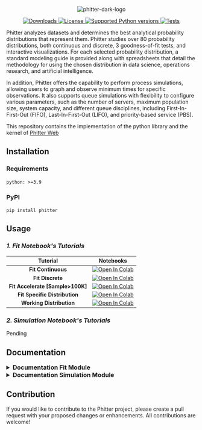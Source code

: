 <p align="center">
    <picture>
        <source media="(prefers-color-scheme: dark)" srcset="https://gist.githubusercontent.com/phitterio/66bc7f3674eac01ae646e30ba697a6d7/raw/e96dbba0eb26b20d35e608fefc3984bd87f0010b/DarkPhitterLogo.svg" width="350">
        <source media="(prefers-color-scheme: light)" srcset="https://gist.githubusercontent.com/phitterio/170ce460d7e766545265772525edecf6/raw/71b4867c6e5683455cf1d68bea5bea7eda55ce7d/LightPhitterLogo.svg" width="350">
        <img alt="phitter-dark-logo" src="https://gist.githubusercontent.com/phitterio/170ce460d7e766545265772525edecf6/raw/71b4867c6e5683455cf1d68bea5bea7eda55ce7d/LightPhitterLogo.svg" width="350">
    </picture>
</p>

<p align="center">
    <a href="https://pypi.org/project/phitter" target="_blank">
        <img src="https://img.shields.io/pypi/dm/phitter.svg?color=blue" alt="Downloads">
    </a>
    <a href="https://pypi.org/project/phitter" target="_blank">
        <img src="https://img.shields.io/badge/License-MIT-blue.svg" alt="License">
    </a>
    <a href="https://pypi.org/project/phitter" target="_blank">
        <img src="https://img.shields.io/pypi/pyversions/phitter?color=blue" alt="Supported Python versions">
    </a>
    <a href="https://github.com/phitterio/phitter-kernel/actions/workflows/unittest.yml" target="_blank">
        <img src="https://github.com/phitterio/phitter-kernel/actions/workflows/unittest.yml/badge.svg" alt="Tests">
    </a>
</p>

<p>
    Phitter analyzes datasets and determines the best analytical probability distributions that represent them. Phitter studies over 80 probability distributions, both continuous and discrete, 3 goodness-of-fit tests, and interactive visualizations. For each selected probability distribution, a standard modeling guide is provided along with spreadsheets that detail the methodology for using the chosen distribution in data science, operations research, and artificial intelligence.
</p>

<p>
    In addition, Phitter offers the capability to perform process simulations, allowing users to graph and observe minimum times for specific observations. It also supports queue simulations with flexibility to configure various parameters, such as the number of servers, maximum population size, system capacity, and different queue disciplines, including First-In-First-Out (FIFO), Last-In-First-Out (LIFO), and priority-based service (PBS).
</p>

<p>
    This repository contains the implementation of the python library and the kernel of <a href="https://phitter.io">Phitter Web</a>
</p>

## Installation

### Requirements

```console
python: >=3.9
```

### PyPI

```console
pip install phitter
```

## Usage

### **_1. Fit Notebook's Tutorials_**

|             Tutorial             |                                                                                                                  Notebooks                                                                                                                   |
| :------------------------------: | :------------------------------------------------------------------------------------------------------------------------------------------------------------------------------------------------------------------------------------------: |
|        **Fit Continuous**        |    <a target="_blank" href="https://colab.research.google.com/github/phitterio/phitter-kernel/blob/main/examples/fit_continuous_ncdb.ipynb"><img src="https://colab.research.google.com/assets/colab-badge.svg" alt="Open In Colab"/></a>    |
|         **Fit Discrete**         | <a target="_blank" href="https://colab.research.google.com/github/phitterio/phitter-kernel/blob/main/examples/fit_discrete_galton_board.ipynb"><img src="https://colab.research.google.com/assets/colab-badge.svg" alt="Open In Colab"/></a> |
| **Fit Accelerate [Sample>100K]** |      <a target="_blank" href="https://colab.research.google.com/github/phitterio/phitter-kernel/blob/main/examples/fit_accelerate.ipynb"><img src="https://colab.research.google.com/assets/colab-badge.svg" alt="Open In Colab"/></a>       |
|   **Fit Specific Distribution**   | <a target="_blank" href="https://colab.research.google.com/github/phitterio/phitter-kernel/blob/main/examples/fit_specific_distribution.ipynb"><img src="https://colab.research.google.com/assets/colab-badge.svg" alt="Open In Colab"/></a> |
|     **Working Distribution**     |   <a target="_blank" href="https://colab.research.google.com/github/phitterio/phitter-kernel/blob/main/examples/working_distribution.ipynb"><img src="https://colab.research.google.com/assets/colab-badge.svg" alt="Open In Colab"/></a>    |

### **_2. Simulation Notebook's Tutorials_**

Pending

## Documentation

<details>

<summary style="font-size: 16px; font-weight: bold;">Documentation Fit Module</summary>

### General Fit

```python
import phitter

## Define your dataset
data: list[int | float] = [...]

## Make a continuous fit using Phitter
phi = phitter.Phitter(data)
phi.fit()
```

### Full continuous implementation

```python
import phitter

## Define your dataset
data: list[int | float] = [...]

## Make a continuous fit using Phitter
phi = phitter.Phitter(
    data=data,
    fit_type="continuous",
    num_bins=15,
    confidence_level=0.95,
    minimum_sse=1e-2,
    distributions_to_fit=["beta", "normal", "fatigue_life", "triangular"],
)
phi.fit(n_workers=6)
```

### Full discrete implementation

```python
import phitter

## Define your dataset
data: list[int | float] = [...]

## Make a discrete fit using Phitter
phi = phitter.Phitter(
    data=data,
    fit_type="discrete",
    confidence_level=0.95,
    minimum_sse=1e-2,
    distributions_to_fit=["binomial", "geometric"],
)
phi.fit(n_workers=2)
```

### Phitter: properties and methods

```python
import phitter

## Define your dataset
data: list[int | float] = [...]

## Make a fit using Phitter
phi = phitter.Phitter(data)
phi.fit(n_workers=2)

## Global methods and properties
phi.summarize(k: int) -> pandas.DataFrame
phi.summarize_info(k: int) -> pandas.DataFrame
phi.best_distribution -> dict
phi.sorted_distributions_sse -> dict
phi.not_rejected_distributions -> dict
phi.df_sorted_distributions_sse -> pandas.DataFrame
phi.df_not_rejected_distributions -> pandas.DataFrame

## Specific distribution methods and properties
phi.get_parameters(id_distribution: str) -> dict
phi.get_test_chi_square(id_distribution: str) -> dict
phi.get_test_kolmmogorov_smirnov(id_distribution: str) -> dict
phi.get_test_anderson_darling(id_distribution: str) -> dict
phi.get_sse(id_distribution: str) -> float
phi.get_n_test_passed(id_distribution: str) -> int
phi.get_n_test_null(id_distribution: str) -> int
```

### Histogram Plot

```python
import phitter
data: list[int | float] = [...]
phi = phitter.Phitter(data)
phi.fit()

phi.plot_histogram()
```

<img alt="phitter_histogram" src="https://github.com/phitterio/phitter-kernel/blob/main/multimedia/histogram.png?raw=true" width="500" />

### Histogram PDF Dsitributions Plot

```python
import phitter
data: list[int | float] = [...]
phi = phitter.Phitter(data)
phi.fit()

phi.plot_histogram_distributions()
```

<img alt="phitter_histogram" src="https://github.com/phitterio/phitter-kernel/blob/main/multimedia/histogram_pdf_distributions.png?raw=true" width="500" />

### Histogram PDF Dsitribution Plot

```python
import phitter
data: list[int | float] = [...]
phi = phitter.Phitter(data)
phi.fit()

phi.plot_distribution("beta")
```

<img alt="phitter_histogram" src="https://github.com/phitterio/phitter-kernel/blob/main/multimedia/histogram_pdf_distribution.png?raw=true" width="500" />

### ECDF Plot

```python
import phitter
data: list[int | float] = [...]
phi = phitter.Phitter(data)
phi.fit()

phi.plot_ecdf()
```

<img alt="phitter_histogram" src="https://github.com/phitterio/phitter-kernel/blob/main/multimedia/ecdf.png?raw=true" width="500" />

### ECDF Distribution Plot

```python
import phitter
data: list[int | float] = [...]
phi = phitter.Phitter(data)
phi.fit()

phi.plot_ecdf_distribution("beta")
```

<img alt="phitter_histogram" src="https://github.com/phitterio/phitter-kernel/blob/main/multimedia/ecdf_distribution.png?raw=true" width="500" />

### QQ Plot

```python
import phitter
data: list[int | float] = [...]
phi = phitter.Phitter(data)
phi.fit()

phi.qq_plot("beta")
```

<img alt="phitter_histogram" src="https://github.com/phitterio/phitter-kernel/blob/main/multimedia/qq_plot_distribution.png?raw=true" width="500" />

### QQ - Regression Plot

```python
import phitter
data: list[int | float] = [...]
phi = phitter.Phitter(data)
phi.fit()

phi.qq_plot_regression("beta")
```

<img alt="phitter_histogram" src="https://github.com/phitterio/phitter-kernel/blob/main/multimedia/qq_plot_distribution_regression.png?raw=true" width="500" />

### Working with distributions: Methods and properties

```python
import phitter

distribution = phitter.continuous.Beta({"alpha": 5, "beta": 3, "A": 200, "B": 1000})

## CDF, PDF, PPF, PMF receive float or numpy.ndarray. For discrete distributions PMF instead of PDF. Parameters notation are in description of ditribution
distribution.cdf(752) # -> 0.6242831129533498
distribution.pdf(388) # -> 0.0002342575686629883
distribution.ppf(0.623) # -> 751.5512889417921
distribution.sample(2) # -> [550.800114   514.85410326]

## STATS
distribution.mean # -> 700.0
distribution.variance # -> 16666.666666666668
distribution.standard_deviation # -> 129.09944487358058
distribution.skewness # -> -0.3098386676965934
distribution.kurtosis # -> 2.5854545454545454
distribution.median # -> 708.707130841534
distribution.mode # -> 733.3333333333333
```

## Continuous Distributions

#### [1. PDF File Documentation Continuous Distributions](https://github.com/phitterio/phitter-kernel/blob/main/distributions_documentation/continuous/document_continuous_distributions/phitter_continuous_distributions.pdf)

#### 2. Resources Continuous Distributions

| Distribution              | Phitter Playground                                                                                     | Excel File                                                                                                                   | Google Sheets Files                                                                                                |
| :------------------------ | :----------------------------------------------------------------------------------------------------- | :--------------------------------------------------------------------------------------------------------------------------- | :----------------------------------------------------------------------------------------------------------------- |
| alpha                     | ▶️[phitter:alpha](https://phitter.io/distributions/continuous/alpha)                                   | 📊[alpha.xlsx](https://github.com/phitterio/phitter-files/blob/main/continuous/alpha.xlsx)                                   | 🌐[gs:alpha](https://docs.google.com/spreadsheets/d/1yRovxx1YbqgEul65DjjXetysc_4qgX2a_2NQQA1AxCA)                  |
| arcsine                   | ▶️[phitter:arcsine](https://phitter.io/distributions/continuous/arcsine)                               | 📊[arcsine.xlsx](https://github.com/phitterio/phitter-files/blob/main/continuous/arcsine.xlsx)                               | 🌐[gs:arcsine](https://docs.google.com/spreadsheets/d/1q8SKX4gmSbpGzimRvjopzaZ4KrEV5NY1EPmf1G1T7NQ)                |
| argus                     | ▶️[phitter:argus](https://phitter.io/distributions/continuous/argus)                                   | 📊[argus.xlsx](https://github.com/phitterio/phitter-files/blob/main/continuous/argus.xlsx)                                   | 🌐[gs:argus](https://docs.google.com/spreadsheets/d/1u2x7IFUSB7rEyhs7s6-C2btT1Bk5aCr4WiUYEML-8xs)                  |
| beta                      | ▶️[phitter:beta](https://phitter.io/distributions/continuous/beta)                                     | 📊[beta.xlsx](https://github.com/phitterio/phitter-files/blob/main/continuous/beta.xlsx)                                     | 🌐[gs:beta](https://docs.google.com/spreadsheets/d/1P7NDy-9toV3dv64gabnr8l2NjB1xt_Ani5IVMTx3gyU)                   |
| beta_prime                | ▶️[phitter:beta_prime](https://phitter.io/distributions/continuous/beta_prime)                         | 📊[beta_prime.xlsx](https://github.com/phitterio/phitter-files/blob/main/continuous/beta_prime.xlsx)                         | 🌐[gs:beta_prime](https://docs.google.com/spreadsheets/d/1-8cKeS9D6YixQE_uLig7UarXcoQoE-341yHDj8sfXA8)             |
| beta_prime_4p             | ▶️[phitter:beta_prime_4p](https://phitter.io/distributions/continuous/beta_prime_4p)                   | 📊[beta_prime_4p.xlsx](https://github.com/phitterio/phitter-files/blob/main/continuous/beta_prime_4p.xlsx)                   | 🌐[gs:beta_prime_4p](https://docs.google.com/spreadsheets/d/1vlaZrj_jX9oNGwjW0o4Z1AUTuUTGE8Z-Akis_wb7Jq4)          |
| bradford                  | ▶️[phitter:bradford](https://phitter.io/distributions/continuous/bradford)                             | 📊[bradford.xlsx](https://github.com/phitterio/phitter-files/blob/main/continuous/bradford.xlsx)                             | 🌐[gs:bradford](https://docs.google.com/spreadsheets/d/1kI8b05IXur3I9SUJdrbYIdv7zMdzVxVGPWx6sK6YmuU)               |
| burr                      | ▶️[phitter:burr](https://phitter.io/distributions/continuous/burr)                                     | 📊[burr.xlsx](https://github.com/phitterio/phitter-files/blob/main/continuous/burr.xlsx)                                     | 🌐[gs:burr](https://docs.google.com/spreadsheets/d/1vhY3l3VAgBj9BQT1yE3meRTmEZP3HXjjm30nxDKCwCI)                   |
| burr_4p                   | ▶️[phitter:burr_4p](https://phitter.io/distributions/continuous/burr_4p)                               | 📊[burr_4p.xlsx](https://github.com/phitterio/phitter-files/blob/main/continuous/burr_4p.xlsx)                               | 🌐[gs:burr_4p](https://docs.google.com/spreadsheets/d/1tEk3O2yvANj_PlLqACuwvRSqYYGQVRFH1SPMdLGYnz4)                |
| cauchy                    | ▶️[phitter:cauchy](https://phitter.io/distributions/continuous/cauchy)                                 | 📊[cauchy.xlsx](https://github.com/phitterio/phitter-files/blob/main/continuous/cauchy.xlsx)                                 | 🌐[gs:cauchy](https://docs.google.com/spreadsheets/d/1xoJJvuSvfg-umC7Ogio9fde1l4TiWuAlR2IxucYK0y8)                 |
| chi_square                | ▶️[phitter:chi_square](https://phitter.io/distributions/continuous/chi_square)                         | 📊[chi_square.xlsx](https://github.com/phitterio/phitter-files/blob/main/continuous/chi_square.xlsx)                         | 🌐[gs:chi_square](https://docs.google.com/spreadsheets/d/1VatJuUON_2qghjPEYMdcjGE7TYbYqduzgdYe5YNyVf4)             |
| chi_square_3p             | ▶️[phitter:chi_square_3p](https://phitter.io/distributions/continuous/chi_square_3p)                   | 📊[chi_square_3p.xlsx](https://github.com/phitterio/phitter-files/blob/main/continuous/chi_square_3p.xlsx)                   | 🌐[gs:chi_square_3p](https://docs.google.com/spreadsheets/d/15tf3ZKbEgR3JWQRbMT2OaNij3INTGGUuNsR01NCDFJw)          |
| dagum                     | ▶️[phitter:dagum](https://phitter.io/distributions/continuous/dagum)                                   | 📊[dagum.xlsx](https://github.com/phitterio/phitter-files/blob/main/continuous/dagum.xlsx)                                   | 🌐[gs:dagum](https://docs.google.com/spreadsheets/d/1qct7LByxY_z2-Rl-pWFG1LQsUxW8VQaCgLizn93YPxk)                  |
| dagum_4p                  | ▶️[phitter:dagum_4p](https://phitter.io/distributions/continuous/dagum_4p)                             | 📊[dagum_4p.xlsx](https://github.com/phitterio/phitter-files/blob/main/continuous/dagum_4p.xlsx)                             | 🌐[gs:dagum_4p](https://docs.google.com/spreadsheets/d/1ZkKqvVdy7CvhvXwK830F6GWJrdNxoXBxJYeFD6XC2DM)               |
| erlang                    | ▶️[phitter:erlang](https://phitter.io/distributions/continuous/erlang)                                 | 📊[erlang.xlsx](https://github.com/phitterio/phitter-files/blob/main/continuous/erlang.xlsx)                                 | 🌐[gs:erlang](https://docs.google.com/spreadsheets/d/1uG3Otntnm3cvMSkhkEiBVKuFn1pCLSWmiCxfN01D824)                 |
| erlang_3p                 | ▶️[phitter:erlang_3p](https://phitter.io/distributions/continuous/erlang_3p)                           | 📊[erlang_3p.xlsx](https://github.com/phitterio/phitter-files/blob/main/continuous/erlang_3p.xlsx)                           | 🌐[gs:erlang_3p](https://docs.google.com/spreadsheets/d/1EvFPyOAL-TPQyNf7sAXfqgHqap8sGynH0XxrLRVP12M)              |
| error_function            | ▶️[phitter:error_function](https://phitter.io/distributions/continuous/error_function)                 | 📊[error_function.xlsx](https://github.com/phitterio/phitter-files/blob/main/continuous/error_function.xlsx)                 | 🌐[gs:error_function](https://docs.google.com/spreadsheets/d/1QT1vSgTWVgDmNz4FrH3fhwRGpgvPohgqZSCADHfBXkM)         |
| exponential               | ▶️[phitter:exponential](https://phitter.io/distributions/continuous/exponential)                       | 📊[exponential.xlsx](https://github.com/phitterio/phitter-files/blob/main/continuous/exponential.xlsx)                       | 🌐[gs:exponential](https://docs.google.com/spreadsheets/d/1c8aCgHTq3fEyIkVM1Ph3fzebxQMuourz1UkWbH4h3HA)            |
| exponential_2p            | ▶️[phitter:exponential_2p](https://phitter.io/distributions/continuous/exponential_2p)                 | 📊[exponential_2p.xlsx](https://github.com/phitterio/phitter-files/blob/main/continuous/exponential_2p.xlsx)                 | 🌐[gs:exponential_2p](https://docs.google.com/spreadsheets/d/1XtrdS8iSCM1l33rbaXSz1uWZ3vnQsYPK-07NYE-ZYBs)         |
| f                         | ▶️[phitter:f](https://phitter.io/distributions/continuous/f)                                           | 📊[f.xlsx](https://github.com/phitterio/phitter-files/blob/main/continuous/f.xlsx)                                           | 🌐[gs:f](https://docs.google.com/spreadsheets/d/137gYI8B6MDnqFoQ4bY1crdpFSKtPzRgaJS564SY_CUY)                      |
| f_4p                      | ▶️[phitter:f_4p](https://phitter.io/distributions/continuous/f_4p)                                     | 📊[f_4p.xlsx](https://github.com/phitterio/phitter-files/blob/main/continuous/f_4p.xlsx)                                     | 🌐[gs:f_4p](https://docs.google.com/spreadsheets/d/11MgyMqzOyGNtFLdGviRTeNhAQMYBCJ8QRMHGxoPCzwM)                   |
| fatigue_life              | ▶️[phitter:fatigue_life](https://phitter.io/distributions/continuous/fatigue_life)                     | 📊[fatigue_life.xlsx](https://github.com/phitterio/phitter-files/blob/main/continuous/fatigue_life.xlsx)                     | 🌐[gs:fatigue_life](https://docs.google.com/spreadsheets/d/1j-U_YMX89VHe2jVq3pazpzqYeA1j1zopW22C9yJcPS0)           |
| folded_normal             | ▶️[phitter:folded_normal](https://phitter.io/distributions/continuous/folded_normal)                   | 📊[folded_normal.xlsx](https://github.com/phitterio/phitter-files/blob/main/continuous/folded_normal.xlsx)                   | 🌐[gs:folded_normal](https://docs.google.com/spreadsheets/d/17NlSnru_46J8pSjxMPLDlzxoG2fPKWjeFvTh0ydfX4k)          |
| frechet                   | ▶️[phitter:frechet](https://phitter.io/distributions/continuous/frechet)                               | 📊[frechet.xlsx](https://github.com/phitterio/phitter-files/blob/main/continuous/frechet.xlsx)                               | 🌐[gs:frechet](https://docs.google.com/spreadsheets/d/1PNGvHImwOFIragM_hHrQJcTN7OcqCKFoHKXlPq76fnI)                |
| gamma                     | ▶️[phitter:gamma](https://phitter.io/distributions/continuous/gamma)                                   | 📊[gamma.xlsx](https://github.com/phitterio/phitter-files/blob/main/continuous/gamma.xlsx)                                   | 🌐[gs:gamma](https://docs.google.com/spreadsheets/d/1HgD3a1zOml7Hy9PMVvFwQwrbmbs8iPbH-zQMowH0LVE)                  |
| gamma_3p                  | ▶️[phitter:gamma_3p](https://phitter.io/distributions/continuous/gamma_3p)                             | 📊[gamma_3p.xlsx](https://github.com/phitterio/phitter-files/blob/main/continuous/gamma_3p.xlsx)                             | 🌐[gs:gamma_3p](https://docs.google.com/spreadsheets/d/1NkyFZFOMzk2V9qkFEI_zhGUGWiGV-K9vU-RLaFB7ip8)               |
| generalized_extreme_value | ▶️[phitter:gen_extreme_value](https://phitter.io/distributions/continuous/generalized_extreme_value)   | 📊[gen_extreme_value.xlsx](https://github.com/phitterio/phitter-files/blob/main/continuous/generalized_extreme_value.xlsx)   | 🌐[gs:gen_extreme_value](https://docs.google.com/spreadsheets/d/19qHvnTJGVVZ7zhi-yhauCOGhu0iAdkYJ5FFgwv1q5OI)      |
| generalized_gamma         | ▶️[phitter:gen_gamma](https://phitter.io/distributions/continuous/generalized_gamma)                   | 📊[gen_gamma.xlsx](https://github.com/phitterio/phitter-files/blob/main/continuous/generalized_gamma.xlsx)                   | 🌐[gs:gen_gamma](https://docs.google.com/spreadsheets/d/1xx8b_VSG4jznZzaKq2yKumw5VcNX5Wj86YqLO7n4S5A)              |
| generalized_gamma_4p      | ▶️[phitter:gen_gamma_4p](https://phitter.io/distributions/continuous/generalized_gamma_4p)             | 📊[gen_gamma_4p.xlsx](https://github.com/phitterio/phitter-files/blob/main/continuous/generalized_gamma_4p.xlsx)             | 🌐[gs:gen_gamma_4p](https://docs.google.com/spreadsheets/d/1TN72MSkZ2bRyoNy29h4VIxFudXAroSi1PnmFijPvO0M)           |
| generalized_logistic      | ▶️[phitter:gen_logistic](https://phitter.io/distributions/continuous/generalized_logistic)             | 📊[gen_logistic.xlsx](https://github.com/phitterio/phitter-files/blob/main/continuous/generalized_logistic.xlsx)             | 🌐[gs:gen_logistic](https://docs.google.com/spreadsheets/d/1vwppGjHbwEA3xd3OtV51sPZhpOWyzmPIOV_Tued-I1Y)           |
| generalized_normal        | ▶️[phitter:gen_normal](https://phitter.io/distributions/continuous/generalized_normal)                 | 📊[gen_normal.xlsx](https://github.com/phitterio/phitter-files/blob/main/continuous/generalized_normal.xlsx)                 | 🌐[gs:gen_normal](https://docs.google.com/spreadsheets/d/1_77JSp0mhHxqvQugVRRWIoQOTa91WdyNqNmOfDNuSfA)             |
| generalized_pareto        | ▶️[phitter:gen_pareto](https://phitter.io/distributions/continuous/generalized_pareto)                 | 📊[gen_pareto.xlsx](https://github.com/phitterio/phitter-files/blob/main/continuous/generalized_pareto.xlsx)                 | 🌐[gs:gen_pareto](https://docs.google.com/spreadsheets/d/1E28WYhX4Ba9Nj-JNxqAm-Gh7o1EOOIOwXIdCFl1PXI0)             |
| gibrat                    | ▶️[phitter:gibrat](https://phitter.io/distributions/continuous/gibrat)                                 | 📊[gibrat.xlsx](https://github.com/phitterio/phitter-files/blob/main/continuous/gibrat.xlsx)                                 | 🌐[gs:gibrat](https://docs.google.com/spreadsheets/d/1pM7skBPnH8V3GCJo0iSst46Oc2OzqWdX2qATYBqc_GQ)                 |
| gumbel_left               | ▶️[phitter:gumbel_left](https://phitter.io/distributions/continuous/gumbel_left)                       | 📊[gumbel_left.xlsx](https://github.com/phitterio/phitter-files/blob/main/continuous/gumbel_left.xlsx)                       | 🌐[gs:gumbel_left](https://docs.google.com/spreadsheets/d/1WoW97haebsHk1sB8smC4Zq8KqW8leJY0bPK757B2IdI)            |
| gumbel_right              | ▶️[phitter:gumbel_right](https://phitter.io/distributions/continuous/gumbel_right)                     | 📊[gumbel_right.xlsx](https://github.com/phitterio/phitter-files/blob/main/continuous/gumbel_right.xlsx)                     | 🌐[gs:gumbel_right](https://docs.google.com/spreadsheets/d/1CpzfSwAdptFrI8DhV3tWRsEFd9cr6h3Jaj7t3gigims)           |
| half_normal               | ▶️[phitter:half_normal](https://phitter.io/distributions/continuous/half_normal)                       | 📊[half_normal.xlsx](https://github.com/phitterio/phitter-files/blob/main/continuous/half_normal.xlsx)                       | 🌐[gs:half_normal](https://docs.google.com/spreadsheets/d/1HQpNSNIhZPzMQvWWKyShnYNH74d1Bhs_d6k9La52V9M)            |
| hyperbolic_secant         | ▶️[phitter:hyperbolic_secant](https://phitter.io/distributions/continuous/hyperbolic_secant)           | 📊[hyperbolic_secant.xlsx](https://github.com/phitterio/phitter-files/blob/main/continuous/hyperbolic_secant.xlsx)           | 🌐[gs:hyperbolic_secant](https://docs.google.com/spreadsheets/d/1lTcLlwX0fmgUjhT4ljvKL_dqSReK_lEthsZNBtDxAF8)      |
| inverse_gamma             | ▶️[phitter:inverse_gamma](https://phitter.io/distributions/continuous/inverse_gamma)                   | 📊[inverse_gamma.xlsx](https://github.com/phitterio/phitter-files/blob/main/continuous/inverse_gamma.xlsx)                   | 🌐[gs:inverse_gamma](https://docs.google.com/spreadsheets/d/1uOgfUvhBHKAXhbYATUwdHRQnBMIMnu6rWecqKx6MoIA)          |
| inverse_gamma_3p          | ▶️[phitter:inverse_gamma_3p](https://phitter.io/distributions/continuous/inverse_gamma_3p)             | 📊[inverse_gamma_3p.xlsx](https://github.com/phitterio/phitter-files/blob/main/continuous/inverse_gamma_3p.xlsx)             | 🌐[gs:inverse_gamma_3p](https://docs.google.com/spreadsheets/d/16LCC6j_j1Cm7stc7LEd-C0ObUcZ-agL51ALGYxoZtrI)       |
| inverse_gaussian          | ▶️[phitter:inverse_gaussian](https://phitter.io/distributions/continuous/inverse_gaussian)             | 📊[inverse_gaussian.xlsx](https://github.com/phitterio/phitter-files/blob/main/continuous/inverse_gaussian.xlsx)             | 🌐[gs:inverse_gaussian](https://docs.google.com/spreadsheets/d/10LaEnmnRxNESViLTlw6FDyt1YSWNbMlBXaWc9t4q5qA)       |
| inverse_gaussian_3p       | ▶️[phitter:inverse_gaussian_3p](https://phitter.io/distributions/continuous/inverse_gaussian_3p)       | 📊[inverse_gaussian_3p.xlsx](https://github.com/phitterio/phitter-files/blob/main/continuous/inverse_gaussian_3p.xlsx)       | 🌐[gs:inverse_gaussian_3p](https://docs.google.com/spreadsheets/d/1wkcSlXnUdMe4by2N9nPA_Cdsz3D0kHL7MVchsjl_CTQ)    |
| johnson_sb                | ▶️[phitter:johnson_sb](https://phitter.io/distributions/continuous/johnson_sb)                         | 📊[johnson_sb.xlsx](https://github.com/phitterio/phitter-files/blob/main/continuous/johnson_sb.xlsx)                         | 🌐[gs:johnson_sb](https://docs.google.com/spreadsheets/d/1H3bpJd729k0VK3LtvgxvKJiduIdP04UkHhgJoq4ayHQ)             |
| johnson_su                | ▶️[phitter:johnson_su](https://phitter.io/distributions/continuous/johnson_su)                         | 📊[johnson_su.xlsx](https://github.com/phitterio/phitter-files/blob/main/continuous/johnson_su.xlsx)                         | 🌐[gs:johnson_su](https://docs.google.com/spreadsheets/d/15kw_NZr3RFjN9orvF844ITWXroWRsCFkY7Uvq0NZ4K8)             |
| kumaraswamy               | ▶️[phitter:kumaraswamy](https://phitter.io/distributions/continuous/kumaraswamy)                       | 📊[kumaraswamy.xlsx](https://github.com/phitterio/phitter-files/blob/main/continuous/kumaraswamy.xlsx)                       | 🌐[gs:kumaraswamy](https://docs.google.com/spreadsheets/d/10YJUDlAEygfOn07YxHBJxDqiXxygv8jKpJ8WvCZhe84)            |
| laplace                   | ▶️[phitter:laplace](https://phitter.io/distributions/continuous/laplace)                               | 📊[laplace.xlsx](https://github.com/phitterio/phitter-files/blob/main/continuous/laplace.xlsx)                               | 🌐[gs:laplace](https://docs.google.com/spreadsheets/d/110gPFTHOnQqecbXrjq3Wqv52I5Cw93UjL7eoSVC1DIs)                |
| levy                      | ▶️[phitter:levy](https://phitter.io/distributions/continuous/levy)                                     | 📊[levy.xlsx](https://github.com/phitterio/phitter-files/blob/main/continuous/levy.xlsx)                                     | 🌐[gs:levy](https://docs.google.com/spreadsheets/d/1OIA4C6iqhwK0Y17wb_O5ce9YXy4JIBf1yq3TqcmDp3U)                   |
| loggamma                  | ▶️[phitter:loggamma](https://phitter.io/distributions/continuous/loggamma)                             | 📊[loggamma.xlsx](https://github.com/phitterio/phitter-files/blob/main/continuous/loggamma.xlsx)                             | 🌐[gs:loggamma](https://docs.google.com/spreadsheets/d/1SXCmxXs7hkajo_W_qL-e0MJQEaUJqTpUno1nYGXxmxI)               |
| logistic                  | ▶️[phitter:logistic](https://phitter.io/distributions/continuous/logistic)                             | 📊[logistic.xlsx](https://github.com/phitterio/phitter-files/blob/main/continuous/logistic.xlsx)                             | 🌐[gs:logistic](https://docs.google.com/spreadsheets/d/1WokfLcAM2f2TE9xcZwwuy3qjl4itw-y0cwAb7fyKxb0)               |
| loglogistic               | ▶️[phitter:loglogistic](https://phitter.io/distributions/continuous/loglogistic)                       | 📊[loglogistic.xlsx](https://github.com/phitterio/phitter-files/blob/main/continuous/loglogistic.xlsx)                       | 🌐[gs:loglogistic](https://docs.google.com/spreadsheets/d/1WWXRuI6AP9n_n47ikOHWUjkfCYUOQgzhDjRsKBKEHXA)            |
| loglogistic_3p            | ▶️[phitter:loglogistic_3p](https://phitter.io/distributions/continuous/loglogistic_3p)                 | 📊[loglogistic_3p.xlsx](https://github.com/phitterio/phitter-files/blob/main/continuous/loglogistic_3p.xlsx)                 | 🌐[gs:loglogistic_3p](https://docs.google.com/spreadsheets/d/1RaLZ5L0rTrv9_fAi6izElf02ucuFy9LwagL_gQn3R0Y)         |
| lognormal                 | ▶️[phitter:lognormal](https://phitter.io/distributions/continuous/lognormal)                           | 📊[lognormal.xlsx](https://github.com/phitterio/phitter-files/blob/main/continuous/lognormal.xlsx)                           | 🌐[gs:lognormal](https://docs.google.com/spreadsheets/d/1lS1cR4C2R45ug0ZyLxBlRBtcXH6hNPE1L-5wP68gUpA)              |
| maxwell                   | ▶️[phitter:maxwell](https://phitter.io/distributions/continuous/maxwell)                               | 📊[maxwell.xlsx](https://github.com/phitterio/phitter-files/blob/main/continuous/maxwell.xlsx)                               | 🌐[gs:maxwell](https://docs.google.com/spreadsheets/d/15tPw2RM2_a0vJMjVwNgsJnJUKFk9xbcEALqOf1m5qH0)                |
| moyal                     | ▶️[phitter:moyal](https://phitter.io/distributions/continuous/moyal)                                   | 📊[moyal.xlsx](https://github.com/phitterio/phitter-files/blob/main/continuous/moyal.xlsx)                                   | 🌐[gs:moyal](https://docs.google.com/spreadsheets/d/1_58zWuk_-wSEesJbCc2FTHxv4HO5WouGwlStIZitt1I)                  |
| nakagami                  | ▶️[phitter:nakagami](https://phitter.io/distributions/continuous/nakagami)                             | 📊[nakagami.xlsx](https://github.com/phitterio/phitter-files/blob/main/continuous/nakagami.xlsx)                             | 🌐[gs:nakagami](https://docs.google.com/spreadsheets/d/1fY8ID5gz1R6oWFm4w91GFdQMCd0wJ5ZRgfWi-yQtGqs)               |
| non_central_chi_square    | ▶️[phitter:non_central_chi_square](https://phitter.io/distributions/continuous/non_central_chi_square) | 📊[non_central_chi_square.xlsx](https://github.com/phitterio/phitter-files/blob/main/continuous/non_central_chi_square.xlsx) | 🌐[gs:non_central_chi_square](https://docs.google.com/spreadsheets/d/17KWXPKOuMfTG0w4Gqe3lU3vWY2e9k31AX22PXTzOrFk) |
| non_central_f             | ▶️[phitter:non_central_f](https://phitter.io/distributions/continuous/non_central_f)                   | 📊[non_central_f.xlsx](https://github.com/phitterio/phitter-files/blob/main/continuous/non_central_f.xlsx)                   | 🌐[gs:non_central_f](https://docs.google.com/spreadsheets/d/14mZ563hIw2vXNM89DUncpsOdGgBXEUIIxJNa3-MVNIM)          |
| non_central_t_student     | ▶️[phitter:non_central_t_student](https://phitter.io/distributions/continuous/non_central_t_student)   | 📊[non_central_t_student.xlsx](https://github.com/phitterio/phitter-files/blob/main/continuous/non_central_t_student.xlsx)   | 🌐[gs:non_central_t_student](https://docs.google.com/spreadsheets/d/1u8pseBDM3brw0AXlru1cprOsfQuHMWfvfDbz2XxKoOY)  |
| normal                    | ▶️[phitter:normal](https://phitter.io/distributions/continuous/normal)                                 | 📊[normal.xlsx](https://github.com/phitterio/phitter-files/blob/main/continuous/normal.xlsx)                                 | 🌐[gs:normal](https://docs.google.com/spreadsheets/d/18QTB3YYprvdFhr6PJI-DFcZOnYAuffdH8JHOtH1f83I)                 |
| pareto_first_kind         | ▶️[phitter:pareto_first_kind](https://phitter.io/distributions/continuous/pareto_first_kind)           | 📊[pareto_first_kind.xlsx](https://github.com/phitterio/phitter-files/blob/main/continuous/pareto_first_kind.xlsx)           | 🌐[gs:pareto_first_kind](https://docs.google.com/spreadsheets/d/1T-Sjp0yCxbJpP9njbovOiFpbP8PrwI5jlj66odxAw5E)      |
| pareto_second_kind        | ▶️[phitter:pareto_second_kind](https://phitter.io/distributions/continuous/pareto_second_kind)         | 📊[pareto_second_kind.xlsx](https://github.com/phitterio/phitter-files/blob/main/continuous/pareto_second_kind.xlsx)         | 🌐[gs:pareto_second_kind](https://docs.google.com/spreadsheets/d/1hnBOqkbcRNuyRxaLP8eHei5MRwUFDb1bgdcZYkpYKio)     |
| pert                      | ▶️[phitter:pert](https://phitter.io/distributions/continuous/pert)                                     | 📊[pert.xlsx](https://github.com/phitterio/phitter-files/blob/main/continuous/pert.xlsx)                                     | 🌐[gs:pert](https://docs.google.com/spreadsheets/d/1NeKJKq4D_BB-ouefgJ35FzcORA7fH1OQwC5dCZKI_38)                   |
| power_function            | ▶️[phitter:power_function](https://phitter.io/distributions/continuous/power_function)                 | 📊[power_function.xlsx](https://github.com/phitterio/phitter-files/blob/main/continuous/power_function.xlsx)                 | 🌐[gs:power_function](https://docs.google.com/spreadsheets/d/1Hbi-XZiCK--JGFnoY-8iDLmNgYclDo5L4LKYKCCxfzw)         |
| rayleigh                  | ▶️[phitter:rayleigh](https://phitter.io/distributions/continuous/rayleigh)                             | 📊[rayleigh.xlsx](https://github.com/phitterio/phitter-files/blob/main/continuous/rayleigh.xlsx)                             | 🌐[gs:rayleigh](https://docs.google.com/spreadsheets/d/1UWtjOwokob4x43OcMLLFbNTYUqOo5dJWqSTfWbS-yyw)               |
| reciprocal                | ▶️[phitter:reciprocal](https://phitter.io/distributions/continuous/reciprocal)                         | 📊[reciprocal.xlsx](https://github.com/phitterio/phitter-files/blob/main/continuous/reciprocal.xlsx)                         | 🌐[gs:reciprocal](https://docs.google.com/spreadsheets/d/1ghFeCj8Q_hbpWqv9xXaNl1UKUe-5kOomZPWyI1JsoGA)             |
| rice                      | ▶️[phitter:rice](https://phitter.io/distributions/continuous/rice)                                     | 📊[rice.xlsx](https://github.com/phitterio/phitter-files/blob/main/continuous/rice.xlsx)                                     | 🌐[gs:rice](https://docs.google.com/spreadsheets/d/1hGVFWbF0w7D0l54t_p0vUId0rO2s61BRdrgslDYTnWc)                   |
| semicircular              | ▶️[phitter:semicircular](https://phitter.io/distributions/continuous/semicircular)                     | 📊[semicircular.xlsx](https://github.com/phitterio/phitter-files/blob/main/continuous/semicircular.xlsx)                     | 🌐[gs:semicircular](https://docs.google.com/spreadsheets/d/195c9VbAKtvEndJKnFp52TrENYK2iytMzIXLMKFAGgx4)           |
| t_student                 | ▶️[phitter:t_student](https://phitter.io/distributions/continuous/t_student)                           | 📊[t_student.xlsx](https://github.com/phitterio/phitter-files/blob/main/continuous/t_student.xlsx)                           | 🌐[gs:t_student](https://docs.google.com/spreadsheets/d/1fGxJfFL5eXAWk8xNI6HgCX9SQuXi-m5mR83N1dMLJrg)              |
| t_student_3p              | ▶️[phitter:t_student_3p](https://phitter.io/distributions/continuous/t_student_3p)                     | 📊[t_student_3p.xlsx](https://github.com/phitterio/phitter-files/blob/main/continuous/t_student_3p.xlsx)                     | 🌐[gs:t_student_3p](https://docs.google.com/spreadsheets/d/1K8bpbc-0mwe0mvRYXUQmoE8vaTigciJWDS4CPXmJodU)           |
| trapezoidal               | ▶️[phitter:trapezoidal](https://phitter.io/distributions/continuous/trapezoidal)                       | 📊[trapezoidal.xlsx](https://github.com/phitterio/phitter-files/blob/main/continuous/trapezoidal.xlsx)                       | 🌐[gs:trapezoidal](https://docs.google.com/spreadsheets/d/1Gsk5M_R2q9Or8RTggKtTkqEk-cN6IuDgYqbmhFm5Xlw)            |
| triangular                | ▶️[phitter:triangular](https://phitter.io/distributions/continuous/triangular)                         | 📊[triangular.xlsx](https://github.com/phitterio/phitter-files/blob/main/continuous/triangular.xlsx)                         | 🌐[gs:triangular](https://docs.google.com/spreadsheets/d/1nirKOt7O7rUf2nlYu61cnNYT91GKSzb6pVlc1-pzzGw)             |
| uniform                   | ▶️[phitter:uniform](https://phitter.io/distributions/continuous/uniform)                               | 📊[uniform.xlsx](https://github.com/phitterio/phitter-files/blob/main/continuous/uniform.xlsx)                               | 🌐[gs:uniform](https://docs.google.com/spreadsheets/d/1TSaKNHOsVLYUobyKTpHR6qCuCAgfkKmRSETvdeZLcw4)                |
| weibull                   | ▶️[phitter:weibull](https://phitter.io/distributions/continuous/weibull)                               | 📊[weibull.xlsx](https://github.com/phitterio/phitter-files/blob/main/continuous/weibull.xlsx)                               | 🌐[gs:weibull](https://docs.google.com/spreadsheets/d/1DdNwWHmu0PZAhMYf475EMU3scTMXok3wOhzsg7gn8Ek)                |
| weibull_3p                | ▶️[phitter:weibull_3p](https://phitter.io/distributions/continuous/weibull_3p)                         | 📊[weibull_3p.xlsx](https://github.com/phitterio/phitter-files/blob/main/continuous/weibull_3p.xlsx)                         | 🌐[gs:weibull_3p](https://docs.google.com/spreadsheets/d/1agwpFGpXm62srDxgPOoDQGN8nGd8zaoztXg84Bgedlo)             |

## Discrete Distributions

#### [1. PDF File Documentation Discrete Distributions](https://github.com/phitterio/phitter-kernel/blob/main/distributions_documentation/discrete/document_discrete_distributions/phitter_discrete_distributions.pdf)

#### 2. Resources Discrete Distributions

| Distribution      | Phitter Playground                                                                           | Excel File                                                                                                       | Google Sheets Files                                                                                           |
| :---------------- | :------------------------------------------------------------------------------------------- | :--------------------------------------------------------------------------------------------------------------- | :------------------------------------------------------------------------------------------------------------ |
| bernoulli         | ▶️[phitter:bernoulli](https://phitter.io/distributions/continuous/bernoulli)                 | 📊[bernoulli.xlsx](https://github.com/phitterio/phitter-files/blob/main/discrete/bernoulli.xlsx)                 | 🌐[gs:bernoulli](https://docs.google.com/spreadsheets/d/1sWJZYZWW8cVLFXYV-fb3Lq4y2YgWzgTGWHfhIJ0zM5c)         |
| binomial          | ▶️[phitter:binomial](https://phitter.io/distributions/continuous/binomial)                   | 📊[binomial.xlsx](https://github.com/phitterio/phitter-files/blob/main/discrete/binomial.xlsx)                   | 🌐[gs:binomial](https://docs.google.com/spreadsheets/d/1bPOiZVUhjLMmbFqVjWMqg1NzTvsZxVIw95fi5hIhkn0)          |
| geometric         | ▶️[phitter:geometric](https://phitter.io/distributions/continuous/geometric)                 | 📊[geometric.xlsx](https://github.com/phitterio/phitter-files/blob/main/discrete/geometric.xlsx)                 | 🌐[gs:geometric](https://docs.google.com/spreadsheets/d/1cEU6n8UxpJ_Had6WfFnAXZ2FcaLGYu8g5srQ_iEfjgg)         |
| hypergeometric    | ▶️[phitter:hypergeometric](https://phitter.io/distributions/continuous/hypergeometric)       | 📊[hypergeometric.xlsx](https://github.com/phitterio/phitter-files/blob/main/discrete/hypergeometric.xlsx)       | 🌐[gs:hypergeometric](https://docs.google.com/spreadsheets/d/10xUqKVoFzUiukuYt6VFwlaetMDTdGulHQPEWl1rJiMA)    |
| logarithmic       | ▶️[phitter:logarithmic](https://phitter.io/distributions/continuous/logarithmic)             | 📊[logarithmic.xlsx](https://github.com/phitterio/phitter-files/blob/main/discrete/logarithmic.xlsx)             | 🌐[gs:logarithmic](https://docs.google.com/spreadsheets/d/1N-YXrSfOYkPKwerL5I1QmfxuwbZzVUzgBWTcKzcmLhE)       |
| negative_binomial | ▶️[phitter:negative_binomial](https://phitter.io/distributions/continuous/negative_binomial) | 📊[negative_binomial.xlsx](https://github.com/phitterio/phitter-files/blob/main/discrete/negative_binomial.xlsx) | 🌐[gs:negative_binomial](https://docs.google.com/spreadsheets/d/1xmCWBiswdW5s7SIhwT2nrdQxLFAb6hw73iy52_nvjQE) |
| poisson           | ▶️[phitter:poisson](https://phitter.io/distributions/continuous/poisson)                     | 📊[poisson.xlsx](https://github.com/phitterio/phitter-files/blob/main/discrete/poisson.xlsx)                     | 🌐[gs:poisson](https://docs.google.com/spreadsheets/d/1fwoe70JH5Ve6sETb7AwBdb4eep_h2DeGlpHIWcHeZA8)           |
| uniform           | ▶️[phitter:uniform](https://phitter.io/distributions/continuous/uniform)                     | 📊[uniform.xlsx](https://github.com/phitterio/phitter-files/blob/main/discrete/uniform.xlsx)                     | 🌐[gs:uniform](https://docs.google.com/spreadsheets/d/1Ahl2ugOKkUCVWzzc_aNHwlA5Af4sHpTwqSiFIyYPsfM)           |

## Benchmarks

### _Fit time continuous distributions_

| Sample Size / Workers |     1     |    2     |    6     |    10    |    20    |
| :-------------------: | :-------: | :------: | :------: | :------: | :------: |
|        **1K**         |  8.2981   |  7.1242  |  8.9667  |  9.9287  | 16.2246  |
|        **10K**        |  20.8711  | 14.2647  | 10.5612  | 11.6004  | 17.8562  |
|       **100K**        | 152.6296  | 97.2359  | 57.7310  | 51.6182  | 53.2313  |
|       **500K**        | 914.9291  | 640.8153 | 370.0323 | 267.4597 | 257.7534 |
|        **1M**         | 1580.8501 | 972.3985 | 573.5429 | 496.5569 | 425.7809 |

### _Estimation time parameters discrete distributions_

| Sample Size / Workers |    1    |    2    |    4    |
| :-------------------: | :-----: | :-----: | :-----: |
|        **1K**         | 0.1688  | 2.6402  | 2.8719  |
|        **10K**        | 0.4462  | 2.4452  | 3.0471  |
|       **100K**        | 4.5598  | 6.3246  | 7.5869  |
|       **500K**        | 19.0172 | 21.8047 | 19.8420 |
|        **1M**         | 39.8065 | 29.8360 | 30.2334 |

### _Estimation time parameters continuous distributions_

| Distribution / Sample Size |   1K   |  10K   |  100K   |  500K   |    1M    |    10M    |
| :------------------------: | :----: | :----: | :-----: | :-----: | :------: | :-------: |
|           alpha            | 0.3345 | 0.4625 | 2.5933  | 18.3856 | 39.6533  | 362.2951  |
|          arcsine           | 0.0000 | 0.0000 | 0.0000  | 0.0000  |  0.0000  |  0.0000   |
|           argus            | 0.0559 | 0.2050 | 2.2472  | 13.3928 | 41.5198  | 362.2472  |
|            beta            | 0.1880 | 0.1790 | 0.1940  | 0.2110  |  0.1800  |  0.3134   |
|         beta_prime         | 0.1766 | 0.7506 | 7.6039  | 40.4264 | 85.0677  | 812.1323  |
|       beta_prime_4p        | 0.0720 | 0.3630 | 3.9478  | 20.2703 | 40.2709  | 413.5239  |
|          bradford          | 0.0110 | 0.0000 | 0.0000  | 0.0000  |  0.0000  |  0.0010   |
|            burr            | 0.0733 | 0.6931 | 5.5425  | 36.7684 | 79.8269  | 668.2016  |
|          burr_4p           | 0.1552 | 0.7981 | 8.4716  | 44.4549 | 87.7292  | 858.0035  |
|           cauchy           | 0.0090 | 0.0160 | 0.1581  | 1.1052  |  2.1090  |  21.5244  |
|         chi_square         | 0.0000 | 0.0000 | 0.0000  | 0.0000  |  0.0000  |  0.0000   |
|       chi_square_3p        | 0.0000 | 0.0000 | 0.0000  | 0.0000  |  0.0000  |  0.0000   |
|           dagum            | 0.3381 | 0.8278 | 9.6907  | 45.5855 | 98.6691  | 917.6713  |
|          dagum_4p          | 0.3646 | 1.3307 | 13.3437 | 70.9462 | 140.9371 | 1396.3368 |
|           erlang           | 0.0010 | 0.0000 | 0.0000  | 0.0000  |  0.0000  |  0.0000   |
|         erlang_3p          | 0.0000 | 0.0000 | 0.0000  | 0.0000  |  0.0000  |  0.0000   |
|       error_function       | 0.0000 | 0.0000 | 0.0000  | 0.0000  |  0.0000  |  0.0000   |
|        exponential         | 0.0000 | 0.0000 | 0.0000  | 0.0000  |  0.0000  |  0.0000   |
|       exponential_2p       | 0.0000 | 0.0000 | 0.0000  | 0.0000  |  0.0000  |  0.0000   |
|             f              | 0.0592 | 0.2948 | 2.6920  | 18.9458 | 29.9547  | 402.2248  |
|        fatigue_life        | 0.0352 | 0.1101 | 1.7085  | 9.0090  | 20.4702  | 186.9631  |
|       folded_normal        | 0.0020 | 0.0020 | 0.0020  | 0.0022  |  0.0033  |  0.0040   |
|          frechet           | 0.1313 | 0.4359 | 5.7031  | 39.4202 | 43.2469  | 671.3343  |
|            f_4p            | 0.3269 | 0.7517 | 0.6183  | 0.6037  |  0.5809  |  0.2073   |
|           gamma            | 0.0000 | 0.0000 | 0.0000  | 0.0000  |  0.0000  |  0.0000   |
|          gamma_3p          | 0.0000 | 0.0000 | 0.0000  | 0.0000  |  0.0000  |  0.0000   |
| generalized_extreme_value  | 0.0833 | 0.2054 | 2.0337  | 10.3301 | 22.1340  | 243.3120  |
|     generalized_gamma      | 0.0298 | 0.0178 | 0.0227  | 0.0236  |  0.0170  |  0.0241   |
|    generalized_gamma_4p    | 0.0371 | 0.0116 | 0.0732  | 0.0725  |  0.0707  |  0.0730   |
|    generalized_logistic    | 0.1040 | 0.1073 | 0.1037  | 0.0819  |  0.0989  |  0.0836   |
|     generalized_normal     | 0.0154 | 0.0736 | 0.7367  | 2.4831  |  5.9752  |  55.2417  |
|     generalized_pareto     | 0.3189 | 0.8978 | 8.9370  | 51.3813 | 101.6832 | 1015.2933 |
|           gibrat           | 0.0328 | 0.0432 | 0.4287  | 2.7159  |  5.5721  |  54.1702  |
|        gumbel_left         | 0.0000 | 0.0000 | 0.0000  | 0.0000  |  0.0010  |  0.0010   |
|        gumbel_right        | 0.0000 | 0.0000 | 0.0000  | 0.0000  |  0.0000  |  0.0000   |
|        half_normal         | 0.0010 | 0.0000 | 0.0000  | 0.0010  |  0.0000  |  0.0000   |
|     hyperbolic_secant      | 0.0000 | 0.0000 | 0.0000  | 0.0000  |  0.0000  |  0.0000   |
|       inverse_gamma        | 0.0308 | 0.0632 | 0.7233  | 5.0127  | 10.7885  |  99.1316  |
|      inverse_gamma_3p      | 0.0787 | 0.1472 | 1.6513  | 11.1161 | 23.4587  | 227.6125  |
|      inverse_gaussian      | 0.0000 | 0.0000 | 0.0000  | 0.0000  |  0.0000  |  0.0000   |
|    inverse_gaussian_3p     | 0.0000 | 0.0000 | 0.0000  | 0.0000  |  0.0000  |  0.0000   |
|         johnson_sb         | 0.2966 | 0.7466 | 4.0707  | 40.2028 | 56.2130  | 728.2447  |
|         johnson_su         | 0.0070 | 0.0010 | 0.0010  | 0.0143  |  0.0010  |  0.0010   |
|        kumaraswamy         | 0.0164 | 0.0120 | 0.0130  | 0.0123  |  0.0125  |  0.0150   |
|          laplace           | 0.0000 | 0.0000 | 0.0000  | 0.0000  |  0.0000  |  0.0000   |
|            levy            | 0.0100 | 0.0314 | 0.2296  | 1.1365  |  2.7211  |  26.4966  |
|          loggamma          | 0.0085 | 0.0050 | 0.0050  | 0.0070  |  0.0062  |  0.0080   |
|          logistic          | 0.0000 | 0.0000 | 0.0000  | 0.0000  |  0.0000  |  0.0000   |
|        loglogistic         | 0.0000 | 0.0000 | 0.0000  | 0.0000  |  0.0000  |  0.0000   |
|       loglogistic_3p       | 0.0000 | 0.0000 | 0.0000  | 0.0000  |  0.0000  |  0.0000   |
|         lognormal          | 0.0000 | 0.0000 | 0.0000  | 0.0000  |  0.0010  |  0.0000   |
|          maxwell           | 0.0000 | 0.0000 | 0.0000  | 0.0000  |  0.0000  |  0.0010   |
|           moyal            | 0.0000 | 0.0000 | 0.0000  | 0.0000  |  0.0000  |  0.0000   |
|          nakagami          | 0.0000 | 0.0030 | 0.0213  | 0.1215  |  0.2649  |  2.2457   |
|   non_central_chi_square   | 0.0000 | 0.0000 | 0.0000  | 0.0000  |  0.0000  |  0.0000   |
|       non_central_f        | 0.0190 | 0.0182 | 0.0210  | 0.0192  |  0.0190  |  0.0200   |
|   non_central_t_student    | 0.0874 | 0.0822 | 0.0862  | 0.1314  |  0.2516  |  0.1781   |
|           normal           | 0.0000 | 0.0000 | 0.0000  | 0.0000  |  0.0000  |  0.0000   |
|     pareto_first_kind      | 0.0010 | 0.0030 | 0.0390  | 0.2494  |  0.5226  |  5.5246   |
|     pareto_second_kind     | 0.0643 | 0.1522 | 1.1722  | 10.9871 | 23.6534  | 201.1626  |
|            pert            | 0.0052 | 0.0030 | 0.0030  | 0.0040  |  0.0040  |  0.0092   |
|       power_function       | 0.0075 | 0.0040 | 0.0040  | 0.0030  |  0.0040  |  0.0040   |
|          rayleigh          | 0.0000 | 0.0000 | 0.0000  | 0.0000  |  0.0000  |  0.0000   |
|         reciprocal         | 0.0000 | 0.0000 | 0.0000  | 0.0000  |  0.0000  |  0.0000   |
|            rice            | 0.0182 | 0.0030 | 0.0040  | 0.0060  |  0.0030  |  0.0050   |
|        semicircular        | 0.0000 | 0.0000 | 0.0000  | 0.0000  |  0.0000  |  0.0000   |
|        trapezoidal         | 0.0083 | 0.0072 | 0.0073  | 0.0060  |  0.0070  |  0.0060   |
|         triangular         | 0.0000 | 0.0000 | 0.0000  | 0.0000  |  0.0000  |  0.0000   |
|         t_student          | 0.0000 | 0.0000 | 0.0000  | 0.0000  |  0.0000  |  0.0000   |
|        t_student_3p        | 0.3892 | 1.1860 | 11.2759 | 71.1156 | 143.1939 | 1409.8578 |
|          uniform           | 0.0000 | 0.0000 | 0.0000  | 0.0000  |  0.0000  |  0.0000   |
|          weibull           | 0.0010 | 0.0000 | 0.0000  | 0.0000  |  0.0010  |  0.0010   |
|         weibull_3p         | 0.0061 | 0.0040 | 0.0030  | 0.0040  |  0.0050  |  0.0050   |

### _Estimation time parameters discrete distributions_

| Distribution / Sample Size |   1K   |  10K   |  100K  |  500K  |   1M   |  10M   |
| :------------------------: | :----: | :----: | :----: | :----: | :----: | :----: |
|         bernoulli          | 0.0000 | 0.0000 | 0.0000 | 0.0000 | 0.0000 | 0.0000 |
|          binomial          | 0.0000 | 0.0000 | 0.0000 | 0.0000 | 0.0000 | 0.0000 |
|         geometric          | 0.0000 | 0.0000 | 0.0000 | 0.0000 | 0.0000 | 0.0000 |
|       hypergeometric       | 0.0773 | 0.0061 | 0.0030 | 0.0020 | 0.0030 | 0.0051 |
|        logarithmic         | 0.0210 | 0.0035 | 0.0171 | 0.0050 | 0.0030 | 0.0756 |
|     negative_binomial      | 0.0293 | 0.0000 | 0.0000 | 0.0000 | 0.0000 | 0.0000 |
|          poisson           | 0.0000 | 0.0000 | 0.0000 | 0.0000 | 0.0000 | 0.0000 |
|          uniform           | 0.0000 | 0.0000 | 0.0000 | 0.0000 | 0.0000 | 0.0000 |

</details>

<details>
<summary style="font-size: 16px; font-weight: bold;">Documentation Simulation Module</summary>

## Process Simulation

This will help you to understand your processes. To use it, run the following line

```python
from phitter import simulation

# Create a simulation process instance
simulation = simulation.ProcessSimulation()

```

### Add processes to your simulation instance

There are two ways to add processes to your simulation instance:

- Adding a **process _without_ preceding process (new branch)**
- Adding a **process _with_ preceding process (with previous ids)**

#### Process _without_ preceding process (new branch)

```python
# Add a new process without preceding process
simulation.add_process(
    prob_distribution="normal",
    parameters={"mu": 5, "sigma": 2},
    process_id="first_process",
    number_of_products=10,
    number_of_servers=3,
    new_branch=True,
)

```

#### Process _with_ preceding process (with previous ids)

```python
# Add a new process with preceding process
simulation.add_process(
    prob_distribution="exponential",
    parameters={"lambda": 4},
    process_id="second_process",
    previous_ids=["first_process"],
)

```

#### All together and adding some new process

The order in which you add each process **_matters_**. You can add as many processes as you need.

```python
# Add a new process without preceding process
simulation.add_process(
    prob_distribution="normal",
    parameters={"mu": 5, "sigma": 2},
    process_id="first_process",
    number_of_products=10,
    number_of_servers=3,
    new_branch=True,
)

# Add a new process with preceding process
simulation.add_process(
    prob_distribution="exponential",
    parameters={"lambda": 4},
    process_id="second_process",
    previous_ids=["first_process"],
)

# Add a new process with preceding process
simulation.add_process(
    prob_distribution="gamma",
    parameters={"alpha": 15, "beta": 3},
    process_id="third_process",
    previous_ids=["first_process"],
)

# Add a new process without preceding process
simulation.add_process(
    prob_distribution="exponential",
    parameters={"lambda": 4.3},
    process_id="fourth_process",
    new_branch=True,
)


# Add a new process with preceding process
simulation.add_process(
    prob_distribution="beta",
    parameters={"alpha": 1, "beta": 1, "A": 2, "B": 3},
    process_id="fifth_process",
    previous_ids=["second_process", "fourth_process"],
)

# Add a new process with preceding process
simulation.add_process(
    prob_distribution="normal",
    parameters={"mu": 15, "sigma": 2},
    process_id="sixth_process",
    previous_ids=["third_process", "fifth_process"],
)
```

### Visualize your processes

You can visualize your processes to see if what you're trying to simulate is your actual process.

```python
# Graph your process
simulation.process_graph()
```

![Simulation](./multimedia/simulation_process_graph.png)

### Start Simulation

You can simulate and have different simulation time values or you can create a confidence interval for your process

#### Run Simulation

Simulate several scenarios of your complete process

```python
# Run Simulation
simulation.run(number_of_simulations=100)

# After run
simulation: pandas.Dataframe
```

### Review Simulation Metrics by Stage

If you want to review average time and standard deviation by stage run this line of code

```python
# Review simulation metrics
simulation.simulation_metrics() -> pandas.Dataframe
```

#### Run confidence interval

If you want to have a confidence interval for the simulation metrics, run the following line of code

```python
# Confidence interval for Simulation metrics
simulation.run_confidence_interval(
    confidence_level=0.99,
    number_of_simulations=100,
    replications=10,
) -> pandas.Dataframe
```

## Queue Simulation

If you need to simulate queues run the following code:

```python
from phitter import simulation

# Create a simulation process instance
simulation = simulation.QueueingSimulation(
    a="exponential",
    a_paramters={"lambda": 5},
    s="exponential",
    s_parameters={"lambda": 20},
    c=3,
)
```

In this case we are going to simulate **a** (arrivals) with _exponential distribution_ and **s** (service) as _exponential distribution_ with **c** equals to 3 different servers.

By default Maximum Capacity **k** is _infinity_, total population **n** is _infinity_ and the queue discipline **d** is _FIFO_. As we are not selecting **d** equals to "PBS" we don't have any information to add for **pbs_distribution** nor **pbs_parameters**

### Run the simulation

If you want to have the simulation results

```python
# Run simulation
simulation = simulation.run(simulation_time = 2000)
simulation: pandas.Dataframe
```

If you want to see some metrics and probabilities from this simulation you should use::

```python
# Calculate metrics
simulation.metrics_summary() -> pandas.Dataframe

# Calculate probabilities
number_probability_summary() -> pandas.Dataframe
```

### Run Confidence Interval for metrics and probabilities

If you want to have a confidence interval for your metrics and probabilities you should run the following line

```python
# Calculate confidence interval for metrics and probabilities
probabilities, metrics = simulation.confidence_interval_metrics(
    simulation_time=2000,
    confidence_level=0.99,
    replications=10,
)

probabilities -> pandas.Dataframe
metrics -> pandas.Dataframe
```

</details>

## Contribution

If you would like to contribute to the Phitter project, please create a pull request with your proposed changes or enhancements. All contributions are welcome!
